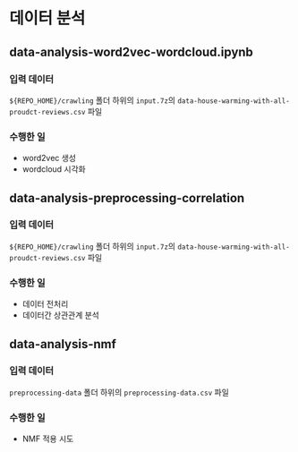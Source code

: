 # 데이터 분석

## data-analysis-word2vec-wordcloud.ipynb
### 입력 데이터
`${REPO_HOME}/crawling` 폴더 하위의 `input.7z`의 `data-house-warming-with-all-proudct-reviews.csv` 파일
### 수행한 일
- word2vec 생성
- wordcloud 시각화

## data-analysis-preprocessing-correlation
### 입력 데이터
`${REPO_HOME}/crawling` 폴더 하위의 `input.7z`의 `data-house-warming-with-all-proudct-reviews.csv` 파일
### 수행한 일
- 데이터 전처리
- 데이터간 상관관계 분석

## data-analysis-nmf
### 입력 데이터
`preprocessing-data` 폴더 하위의 `preprocessing-data.csv` 파일
### 수행한 일
- NMF 적용 시도
